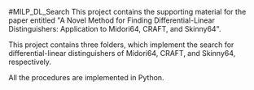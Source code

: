 #MILP_DL_Search
This project contains the supporting material for the paper entitled "A Novel Method for Finding Differential-Linear Distinguishers: Application to Midori64, CRAFT, and Skinny64".

This project contains three folders, which implement the search for differential-linear distinguishers of Midori64, CRAFT, and Skinny64, respectively.

All the procedures are implemented in Python.
